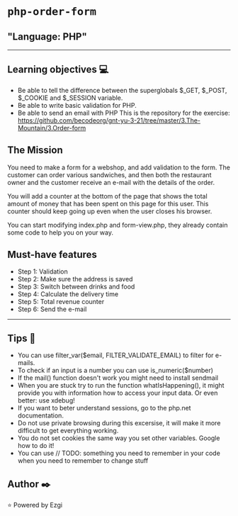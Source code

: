 # `php-order-form`

## "Language: PHP"

---

## Learning objectives :computer:

- Be able to tell the difference between the superglobals $_GET, $_POST, $_COOKIE and $_SESSION variable.
- Be able to write basic validation for PHP.
- Be able to send an email with PHP
This is the repository for the exercise: https://github.com/becodeorg/gnt-yu-3-21/tree/master/3.The-Mountain/3.Order-form


## The Mission

You need to make a form for a webshop, and add validation to the form. The customer can order various sandwiches, and then both the restaurant owner and the customer receive an e-mail with the details of the order.

You will add a counter at the bottom of the page that shows the total amount of money that has been spent on this page for this user. This counter should keep going up even when the user closes his browser.

You can start modifying index.php and form-view.php, they already contain some code to help you on your way.

## Must-have features

- Step 1: Validation
- Step 2: Make sure the address is saved
- Step 3: Switch between drinks and food
- Step 4: Calculate the delivery time
- Step 5: Total revenue counter
- Step 6: Send the e-mail

---

## Tips :wrench:

+ You can use filter_var($email, FILTER_VALIDATE_EMAIL) to filter for e-mails.
+ To check if an input is a number you can use is_numeric($number)
+ If the mail() function doesn't work you might need to install sendmail
+ When you are stuck try to run the function whatIsHappening(), it might provide you with information how to access your input data. Or even better: use xdebug!
+ If you want to beter understand sessions, go to the php.net documentation.
+ Do not use private browsing during this excersise, it will make it more difficult to get everything working.
+ You do not set cookies the same way you set other variables. Google how to do it!
+ You can use // TODO: something you need to remember in your code when you need to remember to change stuff

## Author :black_nib:
:star: Powered by Ezgi
